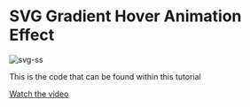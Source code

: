# SVG Gradient Hover Animation Effect

![svg-ss](https://github.com/imvinojanv/svg-gradient-hover/assets/48822560/31ccbf93-1be8-492a-b6c5-e811c3995c78)

This is the code that can be found within this tutorial

[Watch the video](https://youtu.be/KKQQn_lDuVQ?si=44Eir01RVUmvWLx8)
